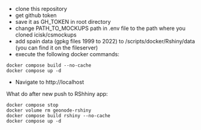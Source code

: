 - clone this repository
- get github token
- save it as GH_TOKEN in root directory
- change PATH_TO_MOCKUPS path in .env file to the path where you cloned icisk/csmockups
- add spain data (gpkg files 1999 to 2022) to /scripts/docker/Rshiny/data (you can find it on the fileserver)
- execute the following docker commands:

```
docker compose build --no-cache
docker compose up -d
```

- Navigate to http://localhost

What do after new push to RShhiny app:

```
docker compose stop
docker volume rm geonode-rshiny
docker compose build rshiny --no-cache
docker compose up -d
```
